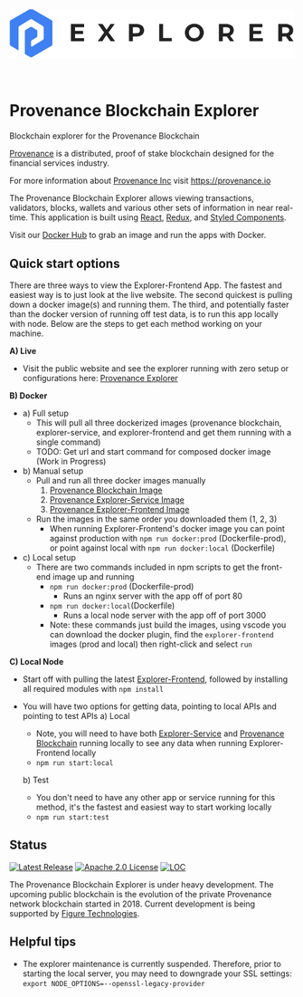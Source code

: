 <div align="center">
  <img src="./public/logo.svg" alt="Provenance Explorer"/>
</div>
<br/><br/>

# Provenance Blockchain Explorer

Blockchain explorer for the Provenance Blockchain

[Provenance] is a distributed, proof of stake blockchain designed for the financial services industry.

For more information about [Provenance Inc](https://provenance.io) visit https://provenance.io

The Provenance Blockchain Explorer allows viewing transactions, validators, blocks, wallets and various other sets of information in near real-time.  This application is built using [React](https://reactjs.org/), [Redux](https://redux.js.org/), and [Styled Components](https://styled-components.com/).

Visit our [Docker Hub](https://hub.docker.com/u/provenanceio) to grab an image and run the apps with Docker.

## Quick start options
  There are three ways to view the Explorer-Frontend App. The fastest and easiest way is to just look at the live website. The second quickest is pulling down a docker image(s) and running them.  The third, and potentially faster than the docker version of running off test data, is to run this app locally with node.  Below are the steps to get each method working on your machine.

**A) Live**
 * Visit the public website and see the explorer running with zero setup or configurations here: [Provenance Explorer](https://explorer.test.provenance.io/dashboard)

**B) Docker**
  * a) Full setup
    * This will pull all three dockerized images (provenance blockchain, explorer-service, and explorer-frontend and get them running with a single command)
    * TODO: Get url and start command for composed docker image (Work in Progress)
  * b) Manual setup
    * Pull and run all three docker images manually
      1) [Provenance Blockchain Image](https://hub.docker.com/r/provenanceio/provenance)
      2) [Provenance Explorer-Service Image](https://hub.docker.com/r/provenanceio/explorer-service)
      3) [Provenance Explorer-Frontend Image](https://hub.docker.com/r/provenanceio/explorer-frontend)
    * Run the images in the same order you downloaded them (1, 2, 3)
      * When running Explorer-Frontend's docker image you can point against production with `npm run docker:prod` (Dockerfile-prod), or point against local with `npm run docker:local` (Dockerfile)
  * c) Local setup
    * There are two commands included in npm scripts to get the front-end image up and running
      * `npm run docker:prod` (Dockerfile-prod)
        * Runs an nginx server with the app off of port 80
      * `npm run docker:local`(Dockerfile)
        * Runs a local node server with the app off of port 3000
      * Note: these commands just build the images, using vscode you can download the docker plugin, find the `explorer-frontend` images (prod and local) then right-click and select `run`
   

**C) Local Node**
  * Start off with pulling the latest [Explorer-Frontend](https://github.com/provenance-io/explorer-frontend), followed by installing all required modules with `npm install`
  * You will have two options for getting data, pointing to local APIs and pointing to test APIs
    a) Local
      * Note, you will need to have both [Explorer-Service](https://github.com/provenance-io/explorer-service/blob/main/README.md) and [Provenance Blockchain](https://github.com/provenance-io/provenance#readme) running locally to see any data when running Explorer-Frontend locally
      * `npm run start:local`

    b) Test
      * You don't need to have any other app or service running for this method, it's the fastest and easiest way to start working locally
      * `npm run start:test`

## Status
[![Latest Release][release-badge]][release-latest]
[![Apache 2.0 License][license-badge]][license-url]
[![LOC][loc-badge]][loc-report]

[license-badge]: https://img.shields.io/github/license/provenance-io/explorer-frontend.svg
[license-url]: https://github.com/provenance-io/explorer-frontend/blob/main/LICENSE
[release-badge]: https://img.shields.io/github/tag/provenance-io/explorer-frontend.svg
[release-latest]: https://github.com/provenance-io/explorer-frontend/releases/latest
[loc-badge]: https://tokei.rs/b1/github/provenance-io/explorer-frontend
[loc-report]: https://github.com/provenance-io/explorer-frontend
[lint-badge]: https://github.com/provenance-io/explorer-frontend/workflows/Lint/badge.svg
[provenance]: https://provenance.io/#overview

The Provenance Blockchain Explorer is under heavy development. The upcoming public blockchain is the evolution of the private Provenance network blockchain started in 2018.
Current development is being supported by [Figure Technologies](https://figure.com).

## Helpful tips
- The explorer maintenance is currently suspended. Therefore, prior to starting the local server, you may need to downgrade your SSL settings:
`export NODE_OPTIONS=--openssl-legacy-provider`